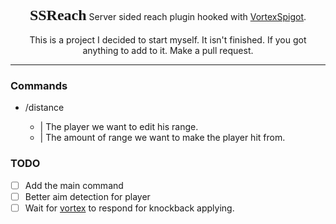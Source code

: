 <p align="center">
    <span style="font-family:Montserrat;font-size: 24px"><b>SSReach</b></span>
    Server sided reach plugin hooked with <a href="https://builtbybit.com/resources/vortexspigot-all-in-one.20988/">VortexSpigot</a>.
    <br><br>
    This is a project I decided to start myself. It isn't finished. If you got anything to add to it. Make a pull request.
</p>

---

### Commands
* /distance <player> <range>
    * <player> | The player we want to edit his range.
    * <range>  | The amount of range we want to make the player hit from.

### TODO

- [ ] Add the main command
- [ ] Better aim detection for player
- [ ] Wait for <a href="https://github.com/xVorttex/">vortex</a> to respond for knockback applying.
